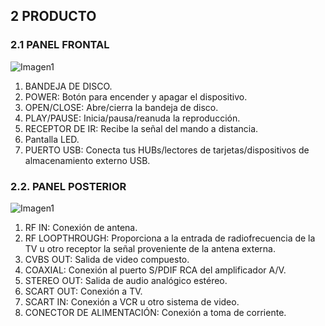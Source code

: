 ## 2 PRODUCTO
### 2.1 PANEL FRONTAL

 ![Imagen1](http://static.energysistem.com/images/manuals/42028/5356583d2f6ed.jpg)

1. BANDEJA DE DISCO.
2. POWER: Botón para encender y apagar el dispositivo.
3. OPEN/CLOSE: Abre/cierra la bandeja de disco.
4. PLAY/PAUSE: Inicia/pausa/reanuda la reproducción.
5. RECEPTOR DE IR: Recibe la señal del mando a distancia.
6. Pantalla LED.
7. PUERTO USB: Conecta tus HUBs/lectores de tarjetas/dispositivos de almacenamiento externo USB.

### 2.2. PANEL POSTERIOR

![Imagen1](http://static.energysistem.com/images/manuals/42028/53564ed369362.jpg)

1. RF IN: Conexión de antena.
2. RF LOOPTHROUGH: Proporciona a la entrada de radiofrecuencia de la TV u otro receptor la señal proveniente de la antena externa.
3. CVBS OUT: Salida de video compuesto.
4. COAXIAL: Conexión al puerto S/PDIF RCA del amplificador A/V.
5. STEREO OUT: Salida de audio analógico estéreo.
6. SCART OUT: Conexión a TV.
7. SCART IN: Conexión a VCR u otro sistema de video.
8. CONECTOR DE ALIMENTACIÓN: Conexión a toma de corriente.
